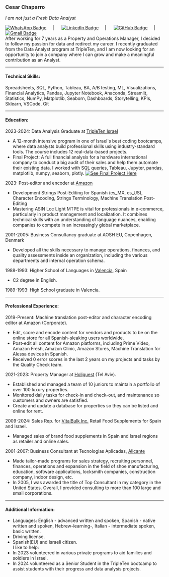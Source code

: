   ### Cesar Chaparro  
  *I am not just a Fresh Data Analyst*<br>

[![WhatsApp Badge](https://img.shields.io/badge/-WhatsApp%20Number%20+972527520220-brightgreen?style=flat&logo=whatsapp&logoColor=white&link=https://wa.me/+972527520220)](https://wa.me/+972527520220) &nbsp;&nbsp;&nbsp;&nbsp;| &nbsp;&nbsp;&nbsp;&nbsp; [![LinkedIn Badge](https://img.shields.io/badge/-0072b1?style=flat&logo=Linkedin&logoColor=white&link=https://www.linkedin.com/in/cesar-chaparro-841782106/)](https://www.linkedin.com/in/cesar-chaparro-841782106/) &nbsp;&nbsp;&nbsp;&nbsp;| &nbsp;&nbsp;&nbsp;&nbsp; [![GitHub Badge](https://img.shields.io/badge/-Git%20profile-grey?style=flat&logo=github&logoColor=white&link=https://github.com/CesarChaparro1974/)](https://www.github.com/CesarChaparro1974/) &nbsp;&nbsp;&nbsp;&nbsp;| &nbsp;&nbsp;&nbsp;&nbsp; [![Gmail Badge](https://img.shields.io/badge/-email%20me-c14438?style=flat&logo=Gmail&logoColor=white&link=mailto:cesarchaparrobenlloch@gmail.com)](mailto:cesarchaparrobenlloch@gmail.com)<br>
After working for 7 years as a Property and Operations Manager, I decided to follow my passion for data and redirect my career. I recently graduated from the Data Analyst program at TripleTen, and I am now looking for an opportunity to join a company where I can grow and make a meaningful contribution as an Analyst.
***
#### Technical Skills:<br>
Spreadsheets, SQL, Python, Tableau, BA, A/B testing, ML, Visualizations, Financial Analytics, Pandas, Jupyter Notebook, Anaconda, Streamlit, Statistics, NumPy, Matplotlib, Seaborn, Dashboards, Storytelling, KPIs, Sklearn, VSCode, Git
***
#### Education:<br>
2023-2024: Data Analysis Graduate at [TripleTen Israel](https://tripleten.com/)
* A 12-month intensive program in one of Israel's best coding bootcamps, where data analysts build professional skills using industry-standard tools. The course includes 12 real-data-based projects.
* Final Project: A full financial analysis for a hardware international company to conduct a big audit of their sales and help them automate their existing data. I worked with SQL queries, Tableau, Jupyter, pandas, matplotlib, numpy, seaborn, plotly. [![See Final Project Here](https://img.shields.io/badge/-See%20Final%20Project%20Here-blue?style=flat&logo=Git&logoColor=white&link=https://github.com/CesarChaparro1974/Final_project.git)](https://github.com/CesarChaparro1974/Final_project.git)<br>

2023: Post-editor and encoder at [Amazon](https://www.aboutamazon.eu/news/job-creation-and-investment/proud-to-call-luxembourg-our-home-in-europe-amazon-celebrates-20-years-in-luxembourg)
* Development Strings Post-Editing for Spanish (es_MX, es_US), Character Encoding, Strings Terminology, Machine Translation Post-Editing<br>
* Mastering ASIN Loc Light MTPE is vital for professionals in e-commerce, particularly in product management and localization. It combines technical skills with an understanding of language nuances, enabling companies to compete in an increasingly global marketplace.<br>

2001-2005: Business Consultancy graduate at AOSH EU, Copenhagen, Denmark
* Developed all the skills necessary to manage operations, finances, and quality assessments inside an organization, including the various departments and internal operation schema.

1988-1993: Higher School of Languages in [Valencia](https://www.google.com/maps/place/Higher+School+of+Languages,+Valencia/), Spain
* C2 degree in English.<br>

1989-1993: High School graduate in Valencia.
***
#### Professional Experience:<br>
2019-Present: Machine translation post-editor and character encoding editor at Amazon (Corporate).<br>
* Edit, score and encode content for vendors and products to be on the online store for all Spanish-sleaking users worldwide.
* Post-edit all content for Amazon platforms, including Prime Video, Amazon Fresh, Amazon Clinic, Amazon Stores, Machine Translation for Alessa devices in Spanish.
* Received 0 error scores in the last 2 years on my projects and tasks by the Quality Check team.<br>

2021-2023: Property Manager at [Holiguest](https://www.holyguest.com/) (Tel Aviv).<br>
* Established and managed a team of 10 juniors to maintain a portfolio of over 100 luxury properties.
* Monitored daily tasks for check-in and check-out, and maintenance so customers and owners are satisfied.
* Create and update a database for properties so they can be listed and online for rent.<br>

2009-2024: Sales Rep. for [VitalBulk Inc.](https://retail.vitalbulk.com/) Retail Food Supplements for Spain and Israel.<br>
* Managed sales of brand food supplements in Spain and Israel regions as retailer and online sales.<br>

2001-2007: Business Consultant at Tecnologias Aplicadas, [Alicante](https://www.google.com/maps/place/Alicante,+Spain/)
* Made tailor-made programs for sales strategy, recruiting personnel, finances, operations and expansion in the field of shoe manufacturing, education, software applications, locksmith companies, construction company, indoor design, etc.
* In 2005, I was awarded the title of Top Consultant in my category in the United States. Overall, I provided consulting to more than 100 large and small corporations.
***
#### Additional Information:<br>
* Languages: English - advanced written and spoken, Spanish - native written and spoken, Hebrew-learning-, Italian - intermediate spoken, basic written.
* Driving license.
* Spanish(EU) and Israeli citizen.<br>
I like to help:<br>
* In 2023 volunteered in various private programs to aid families and soldiers in Israel.<br>
* In 2024 volunteered as a Senior Student in the TripleTen bootcamp to assist students with their progress and data analysis projects.
